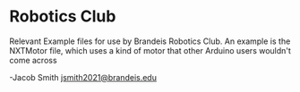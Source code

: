 # Robotics Club

Relevant Example files for use by Brandeis Robotics Club.
An example is the NXTMotor file, which uses a kind of motor that other Arduino users wouldn't come across

-Jacob Smith  jsmith2021@brandeis.edu